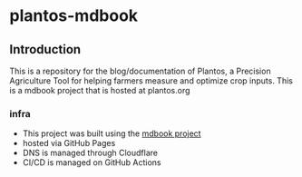 # plantos-mdbook

## Introduction
This is a repository for the blog/documentation of Plantos, a Precision Agriculture Tool for helping farmers measure and optimize crop inputs. This is a mdbook project that is hosted at plantos.org

### infra
- This project was built using the [ mdbook project ](https://rust-lang.github.io/mdBook)
- hosted via GitHub Pages
- DNS is managed through Cloudflare
- CI/CD is managed on GitHub Actions
